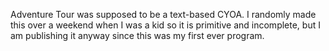 Adventure Tour was supposed to be a text-based CYOA. I randomly made this over a weekend when I was a kid so it is primitive and incomplete, but I am publishing it anyway since this was my first ever program.
